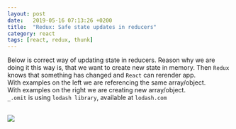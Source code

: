 ```yaml
---
layout: post
date:   2019-05-16 07:13:26 +0200
title:  "Redux: Safe state updates in reducers"
category: react
tags: [react, redux, thunk]
---
```


Below is correct way of updating state in reducers. Reason why we are doing it this way is, that we want to create new state in memory. Then `Redux` knows that something has changed and `React` can rerender app. <br />
With examples on the left we are referencing the same array/object. <br />
With examples on the right we are creating new array/object. <br />
`_.omit` is using `lodash library`, available at `lodash.com` <br /><br />

![](http://michalmachovic.github.io/assets/2019-05-16-safe-1.png)
